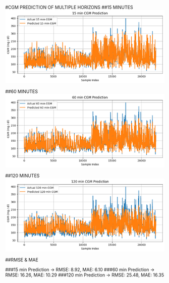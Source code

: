#CGM PREDICTION OF MULTIPLE HORIZONS
##15 MINUTES
![alt text](image.png)

##60 MINUTES
![alt text](image-1.png)

##120 MINUTES
![alt text](image-2.png)


##RMSE & MAE

###15 min Prediction -> RMSE: 8.92, MAE: 6.10
###60 min Prediction -> RMSE: 16.26, MAE: 10.29
###120 min Prediction -> RMSE: 25.48, MAE: 16.35
